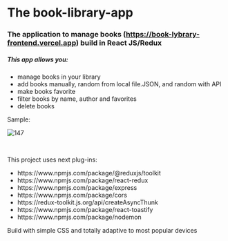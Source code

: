 # The book-library-app

### The application to manage books (https://book-lybrary-frontend.vercel.app) build in React JS/Redux

<h5>This app allows you:</h5>
<ul>
<li>manage books in your library</li>
<li>add books manually, random from local file.JSON, and random with API </li>
<li>make books favorite</li>
<li>filter books by name, author and favorites</li>
<li>delete books</li>
</ul>

<p>Sample:</p>

![147](https://github.com/LysenkoDenys/book-library-app/assets/105970854/b3e40020-bbef-4227-bcdf-b20e377c9daa)

<br/>
<p>This project uses next plug-ins:</p>
<ul>
<li>https://www.npmjs.com/package/@reduxjs/toolkit</li>
<li>https://www.npmjs.com/package/react-redux</li>
<li>https://www.npmjs.com/package/express</li>
<li>https://www.npmjs.com/package/cors</li>
<li>https://redux-toolkit.js.org/api/createAsyncThunk</li>
<li>https://www.npmjs.com/package/react-toastify</li>
<li>https://www.npmjs.com/package/nodemon</li>
</ul>

<p>Build with simple CSS and totally adaptive to most popular devices</p>
